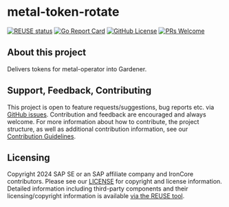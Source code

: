 <!--
SPDX-FileCopyrightText: 2025 SAP SE or an SAP affiliate company

SPDX-License-Identifier: Apache-2.0
-->

# metal-token-rotate

[![REUSE status](https://api.reuse.software/badge/github.com/ironcore-dev/metal-token-rotate)](https://api.reuse.software/info/github.com/ironcore-dev/metal-token-rotate)
[![Go Report Card](https://goreportcard.com/badge/github.com/ironcore-dev/metal-token-rotate)](https://goreportcard.com/report/github.com/ironcore-dev/metal-token-rotate)
[![GitHub License](https://img.shields.io/static/v1?label=License&message=Apache-2.0&color=blue)](LICENSE)
[![PRs Welcome](https://img.shields.io/badge/PRs-welcome-brightgreen.svg)](https://makeapullrequest.com)


## About this project

Delivers tokens for metal-operator into Gardener.

## Support, Feedback, Contributing

This project is open to feature requests/suggestions, bug reports etc. via [GitHub issues](https://github.com/ironcore-dev/metal-token-rotate/issues). Contribution and feedback are encouraged and always welcome. For more information about how to contribute, the project structure, as well as additional contribution information, see our [Contribution Guidelines](CONTRIBUTING.md).

## Licensing

Copyright 2024 SAP SE or an SAP affiliate company and IronCore contributors. Please see our [LICENSE](LICENSE) for copyright and license information. Detailed information including third-party components and their licensing/copyright information is available [via the REUSE tool](https://api.reuse.software/info/github.com/ironcore-dev/metal-token-rotate).
